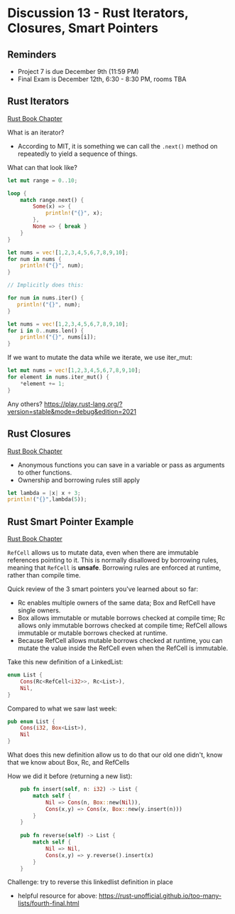 # Discussion 13 - Rust Iterators, Closures, Smart Pointers

## Reminders
- Project 7 is due December 9th (11:59 PM)
- Final Exam is December 12th, 6:30 - 8:30 PM, rooms TBA

## Rust Iterators
[Rust Book Chapter](https://doc.rust-lang.org/book/ch13-02-iterators.html)

What is an iterator? 

- According to MIT, it is something we can call the `.next()` method on repeatedly to yield a sequence of things. 

What can that look like?

```rust
let mut range = 0..10;

loop {
    match range.next() {
        Some(x) => {
            println!("{}", x);
        },
        None => { break }
    }
}
```

```rust
let nums = vec![1,2,3,4,5,6,7,8,9,10];
for num in nums {
    println!("{}", num);
}

// Implicitly does this:

for num in nums.iter() {
   println!("{}", num);
}

```

```rust
let nums = vec![1,2,3,4,5,6,7,8,9,10];
for i in 0..nums.len() {
    println!("{}", nums[i]);
}
```

If we want to mutate the data while we iterate, we use iter_mut:

```rust
let mut nums = vec![1,2,3,4,5,6,7,8,9,10];
for element in nums.iter_mut() {
    *element += 1;
}
```

Any others?
https://play.rust-lang.org/?version=stable&mode=debug&edition=2021

## Rust Closures
[Rust Book Chapter](https://doc.rust-lang.org/book/ch13-01-closures.html)
- Anonymous functions you can save in a variable or pass as arguments to other functions.
- Ownership and borrowing rules still apply

```rust
let lambda = |x| x + 3;
println!("{}",lambda(5));
```

## Rust Smart Pointer Example
[Rust Book Chapter](https://doc.rust-lang.org/book/ch15-05-interior-mutability.html)

`RefCell` allows us to mutate data, even when there are immutable references pointing to it. This is normally disallowed by borrowing rules, meaning that `RefCell` is **unsafe**. Borrowing rules are enforced at runtime, rather than compile time.

Quick review of the 3 smart pointers you've learned about so far: 
- Rc<T> enables multiple owners of the same data; Box<T> and RefCell<T> have single owners.
- Box<T> allows immutable or mutable borrows checked at compile time; Rc<T> allows only immutable borrows checked at compile time; RefCell<T> allows immutable or mutable borrows checked at runtime.
- Because RefCell<T> allows mutable borrows checked at runtime, you can mutate the value inside the RefCell<T> even when the RefCell<T> is immutable.

Take this new definition of a LinkedList: 
```rust
enum List {
    Cons(Rc<RefCell<i32>>, Rc<List>),
    Nil,
}
```

Compared to what we saw last week:
```rust
pub enum List {
    Cons(i32, Box<List>),
    Nil
}
```

What does this new definition allow us to do that our old one didn't, know that we know about Box, Rc, and RefCells

How we did it before (returning a new list):

```rust
    pub fn insert(self, n: i32) -> List {
        match self {
            Nil => Cons(n, Box::new(Nil)),
            Cons(x,y) => Cons(x, Box::new(y.insert(n)))
        }
    }
    
    pub fn reverse(self) -> List {
        match self {
            Nil => Nil,
            Cons(x,y) => y.reverse().insert(x)
        }
    }
```

Challenge: try to reverse this linkedlist definition in place
- helpful resource for above: https://rust-unofficial.github.io/too-many-lists/fourth-final.html
